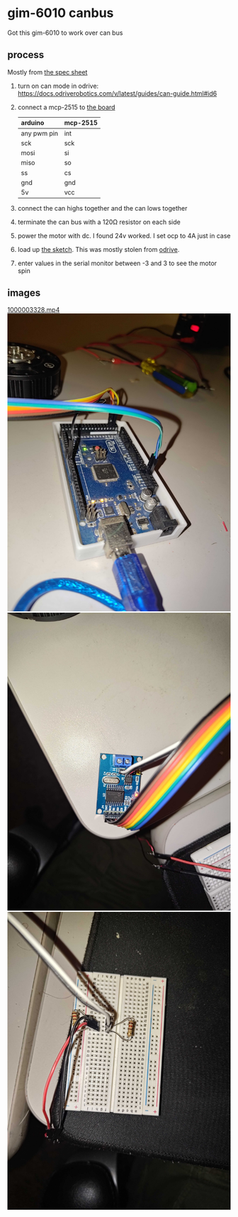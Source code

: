 # gim-6010 canbus

Got this gim-6010 to work over can bus

## process

Mostly from [the spec sheet](SteadyWin%20GIM6010-8_English.pdf)

1. turn on can mode in odrive: https://docs.odriverobotics.com/v/latest/guides/can-guide.html#id6
2. connect a mcp-2515 to [the board](134aaa6bee2453ffde4397e595db3e4e612a1d9f.jpeg)

   | arduino     | mcp-2515 | 
   |-------------|----------|
   | any pwm pin | int      |
   | sck         | sck      |
   | mosi        | si       |
   | miso        | so       |
   | ss          | cs       |
   | gnd         | gnd      |
   | 5v          | vcc      |

3. connect the can highs together and the can lows together
4. terminate the can bus with a 120Ω resistor on each side
5. power the motor with dc. I found 24v worked. I set ocp to 4A just in case
5. load up [the sketch](sketch_may26a.ino). This was mostly stolen from [odrive](https://docs.odriverobotics.com/v/latest/guides/arduino-can-guide.html#example-sketch).
6. enter values in the serial monitor between -3 and 3 to see the motor spin 

## images

[1000003328.mp4](1000003328.mp4)
![1000003329.jpg](1000003329.jpg)
![1000003330.jpg](1000003330.jpg)
![1000003331.jpg](1000003331.jpg)